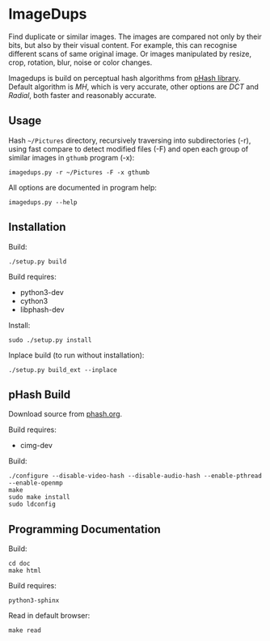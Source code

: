 ImageDups
=========

Find duplicate or similar images. The images are compared
not only by their bits, but also by their visual content.
For example, this can recognise different scans of same original
image. Or images manipulated by resize, crop, rotation,
blur, noise or color changes.

Imagedups is build on perceptual hash algorithms from [pHash
library](http://phash.org/docs/design.html). Default algorithm
is *MH*, which is very accurate, other options are *DCT* and *Radial*,
both faster and reasonably accurate.


Usage
-----

Hash `~/Pictures` directory, recursively traversing into subdirectories (-r),
using fast compare to detect modified files (-F) and open each group
of similar images in `gthumb` program (-x):

    imagedups.py -r ~/Pictures -F -x gthumb

All options are documented in program help:

    imagedups.py --help


Installation
------------

Build:

    ./setup.py build

Build requires:

* python3-dev
* cython3
* libphash-dev

Install:

    sudo ./setup.py install

Inplace build (to run without installation):

    ./setup.py build_ext --inplace


pHash Build
-----------

Download source from [phash.org](http://phash.org/download/).

Build requires:

* cimg-dev

Build:

    ./configure --disable-video-hash --disable-audio-hash --enable-pthread --enable-openmp
    make
    sudo make install
    sudo ldconfig


Programming Documentation
-------------------------

Build:

    cd doc
    make html

Build requires:

    python3-sphinx

Read in default browser:

    make read
